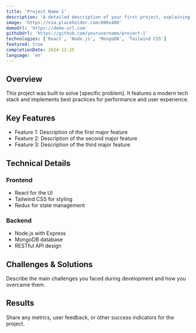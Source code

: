 ```yaml
---
title: 'Project Name 1'
description: 'A detailed description of your first project, explaining the problem it solves and your approach to building it.'
image: 'https://via.placeholder.com/800x400'
demoUrl: 'https://demo-url.com'
githubUrl: 'https://github.com/yourusername/project-1'
technologies: ['React', 'Node.js', 'MongoDB', 'Tailwind CSS']
featured: true
completionDate: 2024-12-25
language: 'en'
---
```


## Overview

This project was built to solve [specific problem]. It features a modern tech stack and implements best practices for performance and user experience.

## Key Features

- Feature 1: Description of the first major feature
- Feature 2: Description of the second major feature
- Feature 3: Description of the third major feature

## Technical Details

### Frontend
- React for the UI
- Tailwind CSS for styling
- Redux for state management

### Backend
- Node.js with Express
- MongoDB database
- RESTful API design

## Challenges & Solutions

Describe the main challenges you faced during development and how you overcame them.

## Results

Share any metrics, user feedback, or other success indicators for the project.
